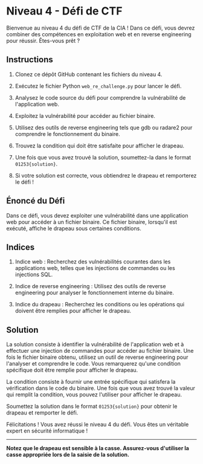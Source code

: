 # Niveau 4 - Défi de CTF

Bienvenue au niveau 4 du défi de CTF de la CIA ! Dans ce défi, vous devrez combiner des compétences en exploitation web 
et en reverse engineering pour réussir. Êtes-vous prêt ?

## Instructions

1. Clonez ce dépôt GitHub contenant les fichiers du niveau 4.

2. Exécutez le fichier Python `web_re_challenge.py` pour lancer le défi.

3. Analysez le code source du défi pour comprendre la vulnérabilité de l'application web.

4. Exploitez la vulnérabilité pour accéder au fichier binaire.

5. Utilisez des outils de reverse engineering tels que gdb ou radare2 pour comprendre le fonctionnement du binaire.

6. Trouvez la condition qui doit être satisfaite pour afficher le drapeau.

7. Une fois que vous avez trouvé la solution, soumettez-la dans le format `01253{solution}`.

8. Si votre solution est correcte, vous obtiendrez le drapeau et remporterez le défi !

## Énoncé du Défi

Dans ce défi, vous devez exploiter une vulnérabilité dans une application web pour accéder à un fichier binaire. 
Ce fichier binaire, lorsqu'il est exécuté, affiche le drapeau sous certaines conditions.

## Indices

1. Indice web : Recherchez des vulnérabilités courantes dans les applications web, telles que les injections de commandes 
ou les injections SQL.

2. Indice de reverse engineering : Utilisez des outils de reverse engineering pour analyser le fonctionnement 
interne du binaire.

3. Indice du drapeau : Recherchez les conditions ou les opérations qui doivent être remplies pour afficher le drapeau.

## Solution

La solution consiste à identifier la vulnérabilité de l'application web et à effectuer une injection de commandes 
pour accéder au fichier binaire. Une fois le fichier binaire obtenu, utilisez un outil de reverse engineering 
pour l'analyser et comprendre le code. Vous remarquerez qu'une condition spécifique doit être remplie 
pour afficher le drapeau.

La condition consiste à fournir une entrée spécifique qui satisfera la vérification dans le code du binaire. 
Une fois que vous avez trouvé la valeur qui remplit la condition, vous pouvez l'utiliser pour afficher le drapeau.

Soumettez la solution dans le format `01253{solution}` pour obtenir le drapeau et remporter le défi.

Félicitations ! Vous avez réussi le niveau 4 du défi. Vous êtes un véritable expert en sécurité informatique !

---

**Notez que le drapeau est sensible à la casse. Assurez-vous d'utiliser la casse appropriée lors de la saisie de la solution.**
